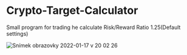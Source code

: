 # Crypto-Target-Calculator

Small program for trading he calculate Risk/Reward Ratio 1.25(Default settings)

![Snímek obrazovky 2022-01-17 v 20 02 26](https://user-images.githubusercontent.com/60738029/149824991-22fc849c-1ca2-4ee8-ba6c-cde920183d75.png)
